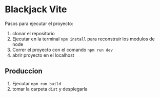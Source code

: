 # Blackjack Vite

Pasos para ejecutar el proyecto:

1. clonar el repositorio
2. Ejecutar en la terminal ```npm install``` para reconstruir los modulos de node
3. Correr el proyecto con el comando  ```npm run dev```
4. abrir proyecto en el localhost
## Produccion

1. Ejecutar ```npm run build```
2. tomar la carpeta ```dist``` y desplegarla 